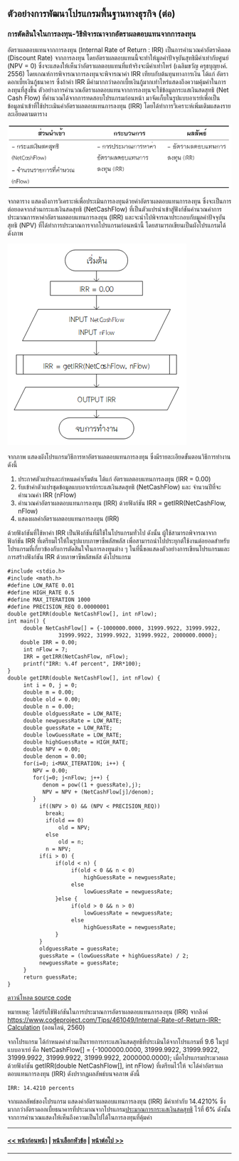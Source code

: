 ## ตัวอย่างการพัฒนาโปรแกรมพื้นฐานทางธุรกิจ (ต่อ)
### การตัดสินใจในการลงทุน-วิธีพิจารณาจากอัตราผลตอบแทนจากการลงทุน
อัตราผลตอบแทนจากการลงทุน (Internal Rate of Return : IRR) เป็นการคำนวณค่าอัตราคิดลด (Discount Rate) จากการลงทุน โดยอัตราผลตอบแทนนี้จะทำให้มูลค่าปัจจุบันสุทธิมีค่าเท่ากับศูนย์ (NPV = 0) ซึ่งจะแสดงให้เห็นว่าอัตราผลตอบแทนที่แท้จริงจะมีค่าเท่าไหร่ (เฉลิมขวัญ ครุธบุญยงค์. 2556) โดยเกณฑ์การพิจารณาการลงทุนจะพิจารณาค่า IRR เทียบกับต้นทุนทางการเงิน ได้แก่ อัตราดอกเบี้ยเงินกู้ธนาคาร ซึ่งถ้าค่า IRR มีค่ามากกว่าดอกเบี้ยเงินกู้มากเท่าไหร่แสดงถึงความคุ้มค่าในการลงทุนที่สูงขึ้น ตัวอย่างการคำนวณอัตราผลตอบแทนจากการลงทุนจะใช้ข้อมูลกระแสเงินสดสุทธิ (Net Cash Flow) ที่คำนวณได้จากการทดสอบโปรแกรมก่อนหน้า มาจัดเก็บในรูปแบบอาเรย์เพื่อเป็นข้อมูลนำเข้าที่ใช้ประเมินค่าอัตราผลตอบแทนการลงทุน (IRR) โดยได้ทำการวิเคราะห์เพิ่มเติมแสดงรายละเอียดตามตาราง

<img src=img/0900-8.png>

จากตาราง แสดงถึงการวิเคราะห์เพื่อประเมินการลงทุนด้วยค่าอัตราผลตอบแทนการลงทุน ซึ่งจะเป็นการต่อยอดจากส่วนกระแสเงินสดสุทธิ (NetCashFlow) ที่เป็นตัวแปรนำเข้าสู่ฟังก์ชันคำนวณค่าการประมาณการหาค่าอัตราผลตอบแทนการลงทุน (IRR) และจะนำไปพิจารณาประกอบกับมูลค่าปัจจุบันสุทธิ (NPV) ที่ได้ทำการประมาณการจากโปรแกรมก่อนหน้านี้ โดยสามารถเขียนเป็นผังโปรแกรมได้ดังภาพ

<img src=img/0908.png>

จากภาพ แสดงผังโปรแกรมวิธีการหาอัตราผลตอบแทนการลงทุน ซึ่งมีรายละเอียดขั้นตอนวิธีการทำงาน ดังนี้

1.	ประกาศตัวแปรและกำหนดค่าเริ่มต้น ได้แก่ อัตราผลตอบแทนการลงทุน (IRR = 0.00) 
2.	รับเข้าค่าตัวแปรชุดข้อมูลแบบอาเรย์กระแสเงินสดสุทธิ (NetCashFlow) และ จำนวนปีที่จะคำนวณค่า IRR (nFlow)
3.	คำนวณค่าอัตราผลตอบแทนการลงทุน (IRR) ด้วยฟังก์ชัน  IRR = getIRR(NetCashFlow, nFlow)
4.	แสดงผลค่าอัตราผลตอบแทนการลงทุน (IRR)

ด้วยฟังก์ชันที่ใช้หาค่า IRR เป็นฟังก์ชันที่มีใช้ในโปรแกรมทั่วไป ดังนั้น ผู้ใช้สามารถพิจารณาจากฟังก์ชัน IRR ที่เตรียมไว้ให้ในรูปแบบภาษาซีพลัสพลัส เพื่อสามารถนำไปประยุกต์ใช้งานต่อยอดสำหรับโปรแกรมที่เกี่ยวข้องกับการตัดสินใจในการลงทุนต่าง ๆ ในที่นี้ขอแสดงตัวอย่างการเขียนโปรแกรมและการสร้างฟังก์ชัน IRR ด้วยภาษาซีพลัสพลัส ดังโปรแกรม

```
#include <stdio.h>
#include <math.h>
#define LOW_RATE 0.01
#define HIGH_RATE 0.5
#define MAX_ITERATION 1000
#define PRECISION_REQ 0.00000001
double getIRR(double NetCashFlow[], int nFlow);
int main() {
     double NetCashFlow[] = {-1000000.0000, 31999.9922, 31999.9922, 
                31999.9922, 31999.9922, 31999.9922, 2000000.0000};
    double IRR = 0.00;
     int nFlow = 7;
     IRR = getIRR(NetCashFlow, nFlow);
     printf("IRR: %.4f percent", IRR*100);
}
double getIRR(double NetCashFlow[], int nFlow) {
     int i = 0, j = 0;
     double m = 0.00;
     double old = 0.00;
     double n = 0.00;
     double oldguessRate = LOW_RATE;
     double newguessRate = LOW_RATE;
     double guessRate = LOW_RATE;
     double lowGuessRate = LOW_RATE;
     double highGuessRate = HIGH_RATE;
     double NPV = 0.00;
     double denom = 0.00;
     for(i=0; i<MAX_ITERATION; i++) {
        NPV = 0.00;
        for(j=0; j<nFlow; j++) {
           denom = pow((1 + guessRate),j);
           NPV = NPV + (NetCashFlow[j]/denom);
        } 
          if((NPV > 0) && (NPV < PRECISION_REQ))
            break;
            if(old == 0)
                old = NPV;
            else
                old = n;
            n = NPV;
          if(i > 0) {
               if(old < n) {
                    if(old < 0 && n < 0)
                        highGuessRate = newguessRate;
                    else
                        lowGuessRate = newguessRate;
               }else {
                    if(old > 0 && n > 0)
                        lowGuessRate = newguessRate;
                    else
                        highGuessRate = newguessRate;
               }
          }
          oldguessRate = guessRate;
          guessRate = (lowGuessRate + highGuessRate) / 2;
          newguessRate = guessRate;
     }
     return guessRate;
}
```
[ดาวน์โหลด source code](src/ch09_08.cpp)

หมายเหตุ: ได้ปรับใช้ฟังก์ชันในการประมาณการอัตราผลตอบแทนการลงทุน (IRR) จากลิงค์ 
https://www.codeproject.com/Tips/461049/Internal-Rate-of-Return-IRR-Calculation 
(ออนไลน์, 2560)

จากโปรแกรม ได้กำหนดค่าส่วนเป็นรายการกระแสเงินสดสุทธิที่ประเมินได้จากโปรแกรมที่ 9.6 ในรูปแบบอาเรย์ คือ NetCashFlow[] = {-1000000.0000, 31999.9922, 31999.9922, 31999.9922, 31999.9922, 31999.9922, 2000000.0000}; เมื่อโปรแกรมประมวลผลด้วยฟังก์ชัน getIRR(double NetCashFlow[], int nFlow) ที่เตรียมไว้ให้ จะได้ค่าอัตราผลตอบแทนการลงทุน (IRR) ดังปรากฏผลลัพธ์บนจอภาพ ดังนี้

```
IRR: 14.4210 percents
```

จากผลลลัพธ์ของโปรแกรม แสดงค่าอัตราผลตอบแทนการลงทุน (IRR) มีค่าเท่ากับ 14.4210% ซึ่งมากกว่าอัตราดอกเบี้ยธนาคารที่ประมาณจากโปรแกรม[ประมาณการกระแสเงินสดสุทธิ](src/ch09_06.cpp) ไว้ที่ 6% ดังนั้น จากการคำนวณแสดงให้เห็นถึงความเป็นไปได้ในการลงทุนที่คุ้มค่า

---
#### [<< หน้าก่อนหน้า](0903-7.md) | [หน้าเลือกหัวข้อ](README.md) | [หน้าต่อไป >>](0910.md)
---
